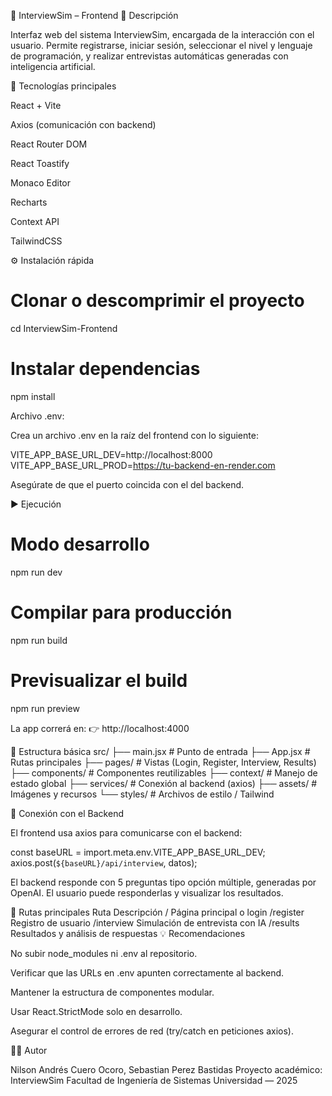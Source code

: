 💬 InterviewSim – Frontend
📌 Descripción

Interfaz web del sistema InterviewSim, encargada de la interacción con el usuario.
Permite registrarse, iniciar sesión, seleccionar el nivel y lenguaje de programación, y realizar entrevistas automáticas generadas con inteligencia artificial.

🚀 Tecnologías principales

React + Vite

Axios (comunicación con backend)

React Router DOM

React Toastify

Monaco Editor

Recharts

Context API

TailwindCSS

⚙️ Instalación rápida
# Clonar o descomprimir el proyecto
cd InterviewSim-Frontend

# Instalar dependencias
npm install

Archivo .env:

Crea un archivo .env en la raíz del frontend con lo siguiente:

VITE_APP_BASE_URL_DEV=http://localhost:8000
VITE_APP_BASE_URL_PROD=https://tu-backend-en-render.com


Asegúrate de que el puerto coincida con el del backend.

▶️ Ejecución
# Modo desarrollo
npm run dev

# Compilar para producción
npm run build

# Previsualizar el build
npm run preview


La app correrá en:
👉 http://localhost:4000

📂 Estructura básica
src/
├── main.jsx              # Punto de entrada
├── App.jsx               # Rutas principales
├── pages/                # Vistas (Login, Register, Interview, Results)
├── components/           # Componentes reutilizables
├── context/              # Manejo de estado global
├── services/             # Conexión al backend (axios)
├── assets/               # Imágenes y recursos
└── styles/               # Archivos de estilo / Tailwind

🔗 Conexión con el Backend

El frontend usa axios para comunicarse con el backend:

const baseURL = import.meta.env.VITE_APP_BASE_URL_DEV;
axios.post(`${baseURL}/api/interview`, datos);


El backend responde con 5 preguntas tipo opción múltiple, generadas por OpenAI.
El usuario puede responderlas y visualizar los resultados.

🧱 Rutas principales
Ruta	Descripción
/	Página principal o login
/register	Registro de usuario
/interview	Simulación de entrevista con IA
/results	Resultados y análisis de respuestas
💡 Recomendaciones

No subir node_modules ni .env al repositorio.

Verificar que las URLs en .env apunten correctamente al backend.

Mantener la estructura de componentes modular.

Usar React.StrictMode solo en desarrollo.

Asegurar el control de errores de red (try/catch en peticiones axios).

👨‍💻 Autor

Nilson Andrés Cuero Ocoro,
Sebastian Perez Bastidas
Proyecto académico: InterviewSim
Facultad de Ingeniería de Sistemas
Universidad — 2025
